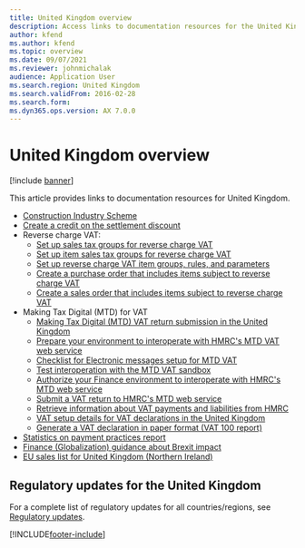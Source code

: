 ```yaml
---
title: United Kingdom overview
description: Access links to documentation resources for the United Kingdom, including links to resources about creating credits on settlement discounts, and VAT information. 
author: kfend
ms.author: kfend
ms.topic: overview
ms.date: 09/07/2021
ms.reviewer: johnmichalak
audience: Application User
ms.search.region: United Kingdom
ms.search.validFrom: 2016-02-28
ms.search.form: 
ms.dyn365.ops.version: AX 7.0.0
---
```


# United Kingdom overview

[!include [banner](../../includes/banner.md)]

This article provides links to documentation resources for United Kingdom. 

- [Construction Industry Scheme](emea-gbr-cis-construction-industry-scheme.md)
- [Create a credit on the settlement discount](gb-00009-credit-note-settlement-discount.md)
- Reverse charge VAT:
  - [Set up sales tax groups for reverse charge VAT](gb-00002-sales-tax-groups-reverse-charge-vat.md)
  - [Set up item sales tax groups for reverse charge VAT](gb-00002-item-sales-tax-groups-reverse-charge-vat.md)
  - [Set up reverse charge VAT item groups, rules, and parameters](gb-00002-reverse-charge-vat-item-groups.md)
  - [Create a purchase order that includes items subject to reverse charge VAT](purchase-order-reverse-charge-vat.md)
  - [Create a sales order that includes items subject to reverse charge VAT](gb-00002-sales-order.md)
- Making Tax Digital (MTD) for VAT
  - [Making Tax Digital (MTD) VAT return submission in the United Kingdom](emea-gbr-mtd-vat-integration.md)
  - [Prepare your environment to interoperate with HMRC's MTD VAT web service](emea-gbr-mtd-vat-integration-setup.md)
  - [Checklist for Electronic messages setup for MTD VAT](emea-gbr-mtd-vat-integration-em-setup-checklist.md)
  - [Test interoperation with the MTD VAT sandbox](emea-gbr-mtd-vat-integration-sandbox.md)
  - [Authorize your Finance environment to interoperate with HMRC's MTD web service](emea-gbr-mtd-vat-integration-authorization.md) 
  - [Submit a VAT return to HMRC's MTD web service](emea-gbr-mtd-vat-integration-submission.md)
  - [Retrieve information about VAT payments and liabilities from HMRC](emea-gbr-mtd-vat-integration-optional-scenarios.md)
  - [VAT setup details for VAT declarations in the United Kingdom](emea-gbr-mtd-vat-integration-declaration.md )
  - [Generate a VAT declaration in paper format (VAT 100 report)](emea-gbr-mtd-vat-integration-vat100.md)
- [Statistics on payment practices report](emea-gbr-statistics-on-payment-practices-report.md)
- [Finance (Globalization) guidance about Brexit impact](https://businesscenter.mbs.microsoft.com/#contentdetail/GuidanceBrexitImpact)
- [EU sales list for United Kingdom (Northern Ireland)](emea-uk-eu-sales-list.md)

## Regulatory updates for the United Kingdom

For a complete list of regulatory updates for all countries/regions, see [Regulatory updates](../global/regulatory-updates.md).


[!INCLUDE[footer-include](../../../includes/footer-banner.md)]
